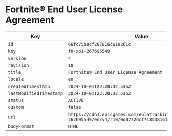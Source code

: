 # Fortnite® End User License Agreement

| Key | Value |
| --- | ----- |
| `id` | `66fc75b0cf207816c610261c` |
| `key` | `fn-xb1-267695549` |
| `version` | `4` |
| `revision` | `10` |
| `title` | `Fortnite® End User License Agreement` |
| `locale` | `en` |
| `createdTimestamp` | `2024-10-01T22:20:32.535Z` |
| `lastModifiedTimestamp` | `2024-10-01T22:20:32.535Z` |
| `status` | `ACTIVE` |
| `custom` | `false` |
| `url` | `https://cdn1.epicgames.com/eulatracking-download/fn-xb1-267695549/en/v4/r10/0d0772dcf713538161035bc52ae2ef8b.pdf` |
| `bodyFormat` | `HTML` |
